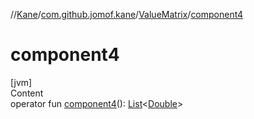 //[Kane](../../index.md)/[com.github.jomof.kane](../index.md)/[ValueMatrix](index.md)/[component4](component4.md)



# component4  
[jvm]  
Content  
operator fun [component4](component4.md)(): [List](https://kotlinlang.org/api/latest/jvm/stdlib/kotlin.collections/-list/index.html)<[Double](https://kotlinlang.org/api/latest/jvm/stdlib/kotlin/-double/index.html)>  



